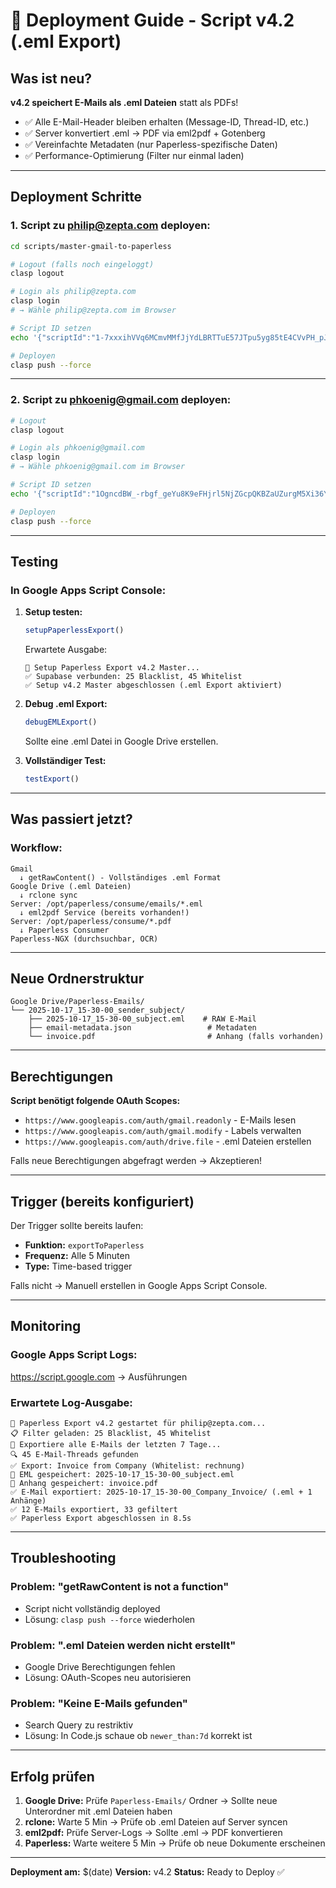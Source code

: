# 🚀 Deployment Guide - Script v4.2 (.eml Export)

## Was ist neu?

**v4.2 speichert E-Mails als .eml Dateien** statt als PDFs!
- ✅ Alle E-Mail-Header bleiben erhalten (Message-ID, Thread-ID, etc.)
- ✅ Server konvertiert .eml → PDF via eml2pdf + Gotenberg
- ✅ Vereinfachte Metadaten (nur Paperless-spezifische Daten)
- ✅ Performance-Optimierung (Filter nur einmal laden)

---

## Deployment Schritte

### 1. Script zu **philip@zepta.com** deployen:

```bash
cd scripts/master-gmail-to-paperless

# Logout (falls noch eingeloggt)
clasp logout

# Login als philip@zepta.com
clasp login
# → Wähle philip@zepta.com im Browser

# Script ID setzen
echo '{"scriptId":"1-7xxxihVVq6MCmvMMfJjYdLBRTTuE57JTpu5yg85tE4CVvPH_pJK1p4S","rootDir":"."}' > .clasp.json

# Deployen
clasp push --force
```

---

### 2. Script zu **phkoenig@gmail.com** deployen:

```bash
# Logout
clasp logout

# Login als phkoenig@gmail.com
clasp login
# → Wähle phkoenig@gmail.com im Browser

# Script ID setzen
echo '{"scriptId":"1OgncdBW_-rbgf_geYu8K9eFHjrl5NjZGcpQKBZaUZurgM5Xi36YS6Hgw","rootDir":"."}' > .clasp.json

# Deployen
clasp push --force
```

---

## Testing

### In Google Apps Script Console:

1. **Setup testen:**
   ```javascript
   setupPaperlessExport()
   ```
   Erwartete Ausgabe:
   ```
   🔧 Setup Paperless Export v4.2 Master...
   ✅ Supabase verbunden: 25 Blacklist, 45 Whitelist
   ✅ Setup v4.2 Master abgeschlossen (.eml Export aktiviert)
   ```

2. **Debug .eml Export:**
   ```javascript
   debugEMLExport()
   ```
   Sollte eine .eml Datei in Google Drive erstellen.

3. **Vollständiger Test:**
   ```javascript
   testExport()
   ```

---

## Was passiert jetzt?

### Workflow:
```
Gmail
  ↓ getRawContent() - Vollständiges .eml Format
Google Drive (.eml Dateien)
  ↓ rclone sync
Server: /opt/paperless/consume/emails/*.eml
  ↓ eml2pdf Service (bereits vorhanden!)
Server: /opt/paperless/consume/*.pdf
  ↓ Paperless Consumer
Paperless-NGX (durchsuchbar, OCR)
```

---

## Neue Ordnerstruktur

```
Google Drive/Paperless-Emails/
└── 2025-10-17_15-30-00_sender_subject/
    ├── 2025-10-17_15-30-00_subject.eml    # RAW E-Mail
    ├── email-metadata.json                 # Metadaten
    └── invoice.pdf                         # Anhang (falls vorhanden)
```

---

## Berechtigungen

**Script benötigt folgende OAuth Scopes:**
- `https://www.googleapis.com/auth/gmail.readonly` - E-Mails lesen
- `https://www.googleapis.com/auth/gmail.modify` - Labels verwalten
- `https://www.googleapis.com/auth/drive.file` - .eml Dateien erstellen

Falls neue Berechtigungen abgefragt werden → Akzeptieren!

---

## Trigger (bereits konfiguriert)

Der Trigger sollte bereits laufen:
- **Funktion:** `exportToPaperless`
- **Frequenz:** Alle 5 Minuten
- **Type:** Time-based trigger

Falls nicht → Manuell erstellen in Google Apps Script Console.

---

## Monitoring

### Google Apps Script Logs:
https://script.google.com → Ausführungen

### Erwartete Log-Ausgabe:
```
🚀 Paperless Export v4.2 gestartet für philip@zepta.com...
📋 Filter geladen: 25 Blacklist, 45 Whitelist
📧 Exportiere alle E-Mails der letzten 7 Tage...
🔍 45 E-Mail-Threads gefunden
✅ Export: Invoice from Company (Whitelist: rechnung)
📧 EML gespeichert: 2025-10-17_15-30-00_subject.eml
📎 Anhang gespeichert: invoice.pdf
✅ E-Mail exportiert: 2025-10-17_15-30-00_Company_Invoice/ (.eml + 1 Anhänge)
✅ 12 E-Mails exportiert, 33 gefiltert
✅ Paperless Export abgeschlossen in 8.5s
```

---

## Troubleshooting

### Problem: "getRawContent is not a function"
- Script nicht vollständig deployed
- Lösung: `clasp push --force` wiederholen

### Problem: ".eml Dateien werden nicht erstellt"
- Google Drive Berechtigungen fehlen
- Lösung: OAuth-Scopes neu autorisieren

### Problem: "Keine E-Mails gefunden"
- Search Query zu restriktiv
- Lösung: In Code.js schaue ob `newer_than:7d` korrekt ist

---

## Erfolg prüfen

1. **Google Drive:** Prüfe `Paperless-Emails/` Ordner → Sollte neue Unterordner mit .eml Dateien haben
2. **rclone:** Warte 5 Min → Prüfe ob .eml Dateien auf Server syncen
3. **eml2pdf:** Prüfe Server-Logs → Sollte .eml → PDF konvertieren
4. **Paperless:** Warte weitere 5 Min → Prüfe ob neue Dokumente erscheinen

---

**Deployment am:** $(date)
**Version:** v4.2
**Status:** Ready to Deploy ✅


